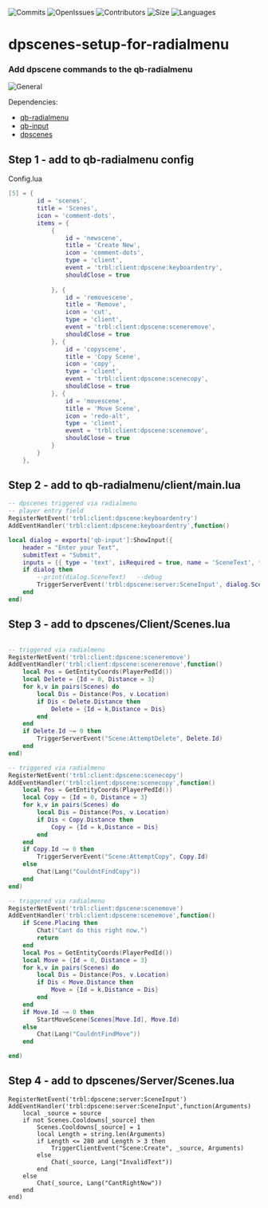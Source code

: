 ![Commits](https://img.shields.io/github/last-commit/troublenz/trbl-LicensePed?style=plastic) 
![OpenIssues](https://img.shields.io/github/issues/troublenz/trbl-LicensePed?style=plastic) 
![Contributors](https://img.shields.io/github/contributors/troublenz/trbl-LicensePed?color=aqua&style=plastic) 
![Size](https://img.shields.io/github/repo-size/troublenz/trbl-LicensePed?color=aqua&style=plastic) 
![Languages](https://img.shields.io/github/languages/top/troublenz/trbl-LicensePed?color=aqua&style=plastic)
# dpscenes-setup-for-radialmenu
### Add dpscene commands to the qb-radialmenu

![General](https://cdn.discordapp.com/attachments/866268698359496743/988319144183222282/unknown.png)

Dependencies:
- [qb-radialmenu](https://github.com/qbcore-framework/qb-radialmenu)
- [qb-input](https://github.com/qbcore-framework/qb-input)
- [dpscenes](https://github.com/andristum/dpscenes)

## Step 1 - add to qb-radialmenu config

Config.lua
```lua
[5] = {
        id = 'scenes',
        title = 'Scenes',
        icon = 'comment-dots',
        items = {
            {
                id = 'newscene',
                title = 'Create New',
                icon = 'comment-dots',
                type = 'client',
                event = 'trbl:client:dpscene:keyboardentry',
                shouldClose = true
            
            }, {
                id = 'removescene',
                title = 'Remove',
                icon = 'cut',
                type = 'client',
                event = 'trbl:client:dpscene:sceneremove',
                shouldClose = true
            }, {
                id = 'copyscene',
                title = 'Copy Scene',
                icon = 'copy',
                type = 'client',
                event = 'trbl:client:dpscene:scenecopy',
                shouldClose = true
            }, {
                id = 'movescene',
                title = 'Move Scene',
                icon = 'redo-alt',
                type = 'client',
                event = 'trbl:client:dpscene:scenemove',
                shouldClose = true
            }
        }
    },
```

## Step 2 - add to qb-radialmenu/client/main.lua
```lua
-- dpscenes triggered via radialmenu
-- player entry field
RegisterNetEvent('trbl:client:dpscene:keyboardentry')
AddEventHandler('trbl:client:dpscene:keyboardentry',function()

local dialog = exports['qb-input']:ShowInput({
	header = "Enter your Text",
	submitText = "Submit",
	inputs = {{ type = 'text', isRequired = true, name = 'SceneText', text = 'Text' }}})
	if dialog then
		--print(dialog.SceneText)	--debug
		TriggerServerEvent('trbl:dpscene:server:SceneInput', dialog.SceneText)			--  the event is in the dpscene server lua
    end
end)
```

## Step 3 - add to dpscenes/Client/Scenes.lua

```lua

-- triggered via radialmenu
RegisterNetEvent('trbl:client:dpscene:sceneremove')
AddEventHandler('trbl:client:dpscene:sceneremove',function()
	local Pos = GetEntityCoords(PlayerPedId())
	local Delete = {Id = 0, Distance = 3}
	for k,v in pairs(Scenes) do
		local Dis = Distance(Pos, v.Location)
		if Dis < Delete.Distance then
			Delete = {Id = k,Distance = Dis}
		end
	end
	if Delete.Id ~= 0 then
		TriggerServerEvent("Scene:AttemptDelete", Delete.Id)
	end
end)

-- triggered via radialmenu
RegisterNetEvent('trbl:client:dpscene:scenecopy')
AddEventHandler('trbl:client:dpscene:scenecopy',function()
	local Pos = GetEntityCoords(PlayerPedId())
	local Copy = {Id = 0, Distance = 3}
	for k,v in pairs(Scenes) do
		local Dis = Distance(Pos, v.Location)
		if Dis < Copy.Distance then
			Copy = {Id = k,Distance = Dis}
		end
	end
	if Copy.Id ~= 0 then
		TriggerServerEvent("Scene:AttemptCopy", Copy.Id)
	else
		Chat(Lang("CouldntFindCopy"))
	end
end)

-- triggered via radialmenu
RegisterNetEvent('trbl:client:dpscene:scenemove')
AddEventHandler('trbl:client:dpscene:scenemove',function()
	if Scene.Placing then
		Chat("Cant do this right now.")
		return
	end
	local Pos = GetEntityCoords(PlayerPedId())
	local Move = {Id = 0, Distance = 3}
	for k,v in pairs(Scenes) do
		local Dis = Distance(Pos, v.Location)
		if Dis < Move.Distance then
			Move = {Id = k,Distance = Dis}
		end
	end
	if Move.Id ~= 0 then
		StartMoveScene(Scenes[Move.Id], Move.Id)
	else
		Chat(Lang("CouldntFindMove"))
	end

end)
```

## Step 4 - add to dpscenes/Server/Scenes.lua
```
RegisterNetEvent('trbl:dpscene:server:SceneInput')
AddEventHandler('trbl:dpscene:server:SceneInput',function(Arguments)
	local _source = source
	if not Scenes.Cooldowns[_source] then
		Scenes.Cooldowns[_source] = 1
		local Length = string.len(Arguments)
		if Length <= 280 and Length > 3 then
			TriggerClientEvent("Scene:Create", _source, Arguments)
		else
			Chat(_source, Lang("InvalidText"))
		end
	else
		Chat(_source, Lang("CantRightNow"))
	end
end)
```
